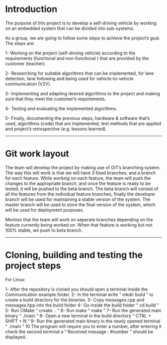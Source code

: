# Introduction

The purpose of this project is to develop a self-driving vehicle by working on an embedded system that can be divided into sub-systems. 

As a group, we are going to follow some steps to achieve the project’s goal. The steps are:

1- Working on the project (self-driving vehicle) according to the requirements (functional and non-functional ) that are provided by the customer (teacher). 

2- Researching for suitable algorithms that can be implemented, for lane detection, lane following and being used for vehicle-to-vehicle communication (V2V).

3- Implementing and adapting desired algorithms to the project and making sure that they meet the customer’s requirements.
 
4- Testing and evaluating the implemented algorithms.

5- Finally, documenting the previous steps; hardware & software that’s used, algorithms (code) that are implemented, test methods that are applied and project’s retrospective (e.g. lessons learned).
*****************************************************************************************************

# Git work layout

The team will develop the project by making use of GIT’s branching system. The way this will work is that we will have 3 fixed branches, and a branch for each feature. While working on each feature, the team will push the changes to the appropriate branch, and once the feature is ready to be tested, it will be pushed to the beta branch. The beta branch will consist of all the features from the individual feature branches, finally the developer branch will be used for maintaining a stable version of the system. The master branch will be used to store the final version of the system, which will be used for deployment purposes.

Mention that the team will work on seperate branches depending on the feature currently being worked on. When that feature is working but not 100% stable, we push to beta branch.
****************************************************************************************************

# Cloning, building and testing the project steps

For Linux:

1- After the repository is cloned you should open a terminal inside the Communication example folder.
2- In the terminal write “ mkdir build ” to create a build directory for the binaries.
3- Copy messages.cpp and messages.hpp into the build folder
4- Go inside the build folder “ cd build “ 
5- Run CMake “ cmake .. “
6- Run make “ make ”
7- Run the generated main binary “ ./main “
8- Open a new terminal in the build directory “ CTRL + SHIFT + N “
9- Run the generated main binary in the newly opened terminal “ ./main “
10 The program will require you to enter a number, after entering it check the second terminal a “ Received message : #number “ should be displayed.
